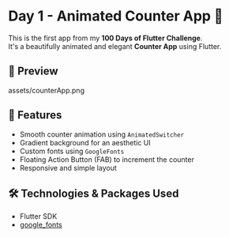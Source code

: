 # Day 1 - Animated Counter App 🚀

This is the first app from my **100 Days of Flutter Challenge**.  
It's a beautifully animated and elegant **Counter App** using Flutter.

## 📸 Preview
assets/counterApp.png

## 📱 Features
- Smooth counter animation using `AnimatedSwitcher`
- Gradient background for an aesthetic UI
- Custom fonts using `GoogleFonts`
- Floating Action Button (FAB) to increment the counter
- Responsive and simple layout

## 🛠️ Technologies & Packages Used
- Flutter SDK
- [google_fonts](https://pub.dev/packages/google_fonts)




